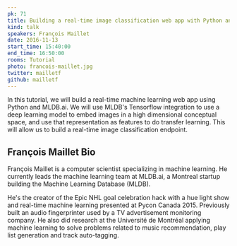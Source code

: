 ```yaml
---
pk: 71
title: Building a real-time image classification web app with Python and MLDB.ai
kind: talk
speakers: François Maillet
date: 2016-11-13
start_time: 15:40:00
end_time: 16:50:00
rooms: Tutorial
photo: francois-maillet.jpg
twitter: mailletf
github: mailletf
---
```


In this tutorial, we will build a real-time machine learning web app using Python and MLDB.ai. We will use MLDB's Tensorflow integration to use a deep learning model to embed images in a high dimensional conceptual space, and use that representation as features to do transfer learning. This will allow us to build a real-time image classification endpoint.

## François Maillet Bio

François Maillet is a computer scientist specializing in machine learning. He currently leads the machine learning team at MLDB.ai, a Montreal startup building the Machine Learning Database (MLDB).

He's the creator of the Epic NHL goal celebration hack with a hue light show and real-time machine learning presented at Pycon Canada 2015. Previously built an audio fingerprinter used by a TV advertisement monitoring company. He also did research at the Université de Montréal applying machine learning to solve problems related to music recommendation, play list generation and track auto-tagging.